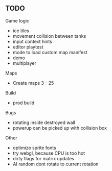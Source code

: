 ## TODO

Game logic

- ice tiles
- movement collision between tanks
- input context hints
- editor playtest
- mode to load custom map manifest
- demo
- multiplayer

Maps

- Create maps 3 - 25

Build

- prod build

Bugs

- rotating inside destroyed wall
- powerup can be picked up with collision box

Other

- optimize sprite fonts
- try webgl, because CPU is too hot
- dirty flags for matrix updates
- AI random dont rotate to current rotation
